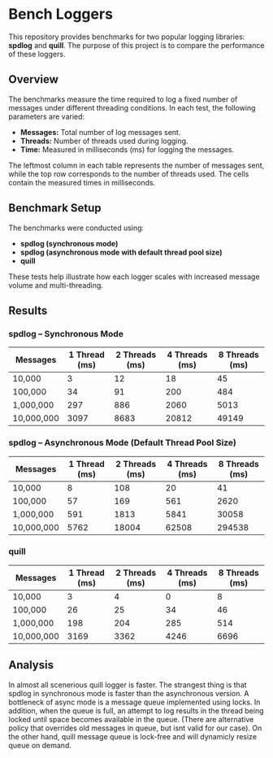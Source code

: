 # Bench Loggers

This repository provides benchmarks for two popular logging libraries: **spdlog** and **quill**. The purpose of this project is to compare the performance of these loggers.

## Overview

The benchmarks measure the time required to log a fixed number of messages under different threading conditions. In each test, the following parameters are varied:
- **Messages:** Total number of log messages sent.
- **Threads:** Number of threads used during logging.
- **Time:** Measured in milliseconds (ms) for logging the messages.

The leftmost column in each table represents the number of messages sent, while the top row corresponds to the number of threads used. The cells contain the measured times in milliseconds.

## Benchmark Setup

The benchmarks were conducted using:
- **spdlog (synchronous mode)**
- **spdlog (asynchronous mode with default thread pool size)**
- **quill**

These tests help illustrate how each logger scales with increased message volume and multi-threading.

## Results

### spdlog – Synchronous Mode

| **Messages**   | **1 Thread (ms)** | **2 Threads (ms)** | **4 Threads (ms)** | **8 Threads (ms)** |
|----------------|-------------------|--------------------|--------------------|--------------------|
| 10,000         | 3                 | 12                 | 18                 | 45                 |
| 100,000        | 34                | 91                 | 200                | 484                |
| 1,000,000      | 297               | 886                | 2060               | 5013               |
| 10,000,000     | 3097              | 8683               | 20812              | 49149              |

### spdlog – Asynchronous Mode (Default Thread Pool Size)

| **Messages**   | **1 Thread (ms)** | **2 Threads (ms)** | **4 Threads (ms)** | **8 Threads (ms)** |
|----------------|-------------------|--------------------|--------------------|--------------------|
| 10,000         | 8                 | 108                | 20                 | 41                 |
| 100,000        | 57                | 169                | 561                | 2620               |
| 1,000,000      | 591               | 1813               | 5841               | 30058              |
| 10,000,000     | 5762              | 18004              | 62508              | 294538             |

### quill

| **Messages**   | **1 Thread (ms)** | **2 Threads (ms)** | **4 Threads (ms)** | **8 Threads (ms)** |
|----------------|-------------------|--------------------|--------------------|--------------------|
| 10,000         | 3                 | 4                  | 0                  | 8                  |
| 100,000        | 26                | 25                 | 34                 | 46                 |
| 1,000,000      | 198               | 204                | 285                | 514                |
| 10,000,000     | 3169              | 3362               | 4246               | 6696               |

## Analysis

In almost all scenerious quill logger is faster. The strangest thing is that spdlog in synchronous mode is faster than the asynchronous version. A bottleneck of async mode is a message queue implemented using locks. In addition, when the queue is full, an attempt to log results in the thread being locked until space becomes available in the queue. (There are alternative policy that overrides old messages in queue, but isnt valid for our case). On the other hand, quill message queue is lock-free and will dynamicly resize queue on demand.

